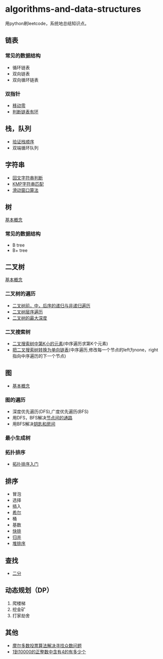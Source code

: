 # algorithms-and-data-structures 
用python刷leetcode，系统地总结知识点。 

## 链表

### 常见的数据结构
- 循环链表
- 双向链表
- 双向循环链表

### 双指针
- [移动零](https://github.com/orochiZhang/algorithms-and-data-structures/blob/master/linked_list/move-zeroes.md)
- [判断链表有环](https://github.com/orochiZhang/algorithms-and-data-structures/blob/master/linked_list/first-common-node.md)

## 栈，队列
- [验证栈顺序](https://github.com/orochiZhang/algorithms-and-data-structures/blob/master/stack_and_queue/validate-stack-sequences.md)
- 双端循环队列

## 字符串
- [回文字符串判断](https://github.com/orochiZhang/algorithms-and-data-structures/blob/master/string/valid_palindrome.md)
- [KMP字符串匹配](https://github.com/orochiZhang/basal-algorithms/blob/master/string/KMP.md)
- [滑动窗口算法](https://github.com/orochiZhang/basal-algorithms/blob/master/string/Sliding_Window.md)

## 树
[基本概念](https://github.com/orochiZhang/basal-algorithms/blob/master/tree/summary.md)

### 常见的数据结构
- B tree
- B+ tree

## 二叉树
[基本概念](https://github.com/orochiZhang/basal-algorithms/blob/master/binary_tree/summary.md)
### 二叉树的遍历
- [二叉树前，中，后序的递归与非递归遍历](https://github.com/orochiZhang/basal-algorithms/blob/master/binary_tree/DLR.md)
- [二叉树层序遍历](https://github.com/orochiZhang/basal-algorithms/blob/master/binary_tree/level-order-traversal.md)
- [二叉树的最大深度]()

### 二叉搜索树
- [二叉搜索树中第K小的元素](https://github.com/orochiZhang/algorithms-and-data-structures/blob/master/Binary_Search_Tree/kth-smallest-element-in-a-bst.py)(中序遍历求第K个元素)
- [把二叉搜索树转换为单向链表](https://github.com/orochiZhang/algorithms-and-data-structures/blob/master/Binary_Search_Tree/binode-lcci.md)(中序遍历,修改每一个节点的left为none，right指向中序遍历的下一个节点)
 

## 图
- [基本概念](https://github.com/orochiZhang/basal-algorithms/blob/master/map/summary.md)
### 图的遍历
- 深度优先遍历(DFS),广度优先遍历(BFS)
- 用DFS，BFS解决[节点间的通路](https://github.com/orochiZhang/algorithms-and-data-structures/blob/master/map/route-between-nodes.md)
- 用BFS解决[钥匙和房间](https://github.com/orochiZhang/algorithms-and-data-structures/blob/master/map/keys-and-rooms.md)

### 最小生成树
### 拓扑排序
- [拓扑排序入门](https://github.com/orochiZhang/algorithms-and-data-structures/blob/master/map/topological-order.md)

## 排序
- 冒泡
- 选择
- 插入
- [希尔](https://github.com/orochiZhang/algorithms-and-data-structures/blob/master/sort/shell-sort.py)
- 桶
- 基数
- [快排](https://github.com/orochiZhang/algorithms-and-data-structures/blob/master/sort/quick_sort.md)
- [归并](https://github.com/orochiZhang/algorithms-and-data-structures/blob/master/sort/merge-sort.md)
- [堆排序](https://github.com/orochiZhang/algorithms-and-data-structures/blob/master/sort/Heapsort.py)

## 查找
- [二分](https://github.com/orochiZhang/basal-algorithms/blob/master/search/binary-search.py)

## 动态规划（DP）
1. 爬楼梯
2. 挖金矿
3. 打家劫舍

## 其他
- [摩尔多数投票算法解决寻找众数问题](https://github.com/orochiZhang/algorithms-and-data-structures/blob/master/other/Boyer-Moore-majority-vote-algorithm.md)
- [1到10000的正整数中含有4的有多少个](https://github.com/orochiZhang/algorithms-and-data-structures/blob/master/other/count_of_number.md)
